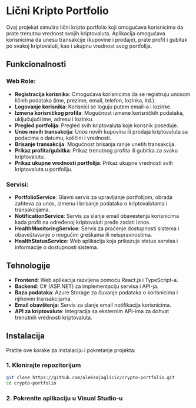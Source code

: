 # Lični Kripto Portfolio

Ovaj projekat simulira lični kripto portfolio koji omogućava korisnicima da prate trenutnu vrednost svojih kriptovaluta. 
Aplikacija omogućava korisnicima da unesu transakcije (kupovine i prodaje), prate profit i gubitak po svakoj kriptovaluti, 
kao i ukupnu vrednost svog portfolija.

## Funkcionalnosti

### Web Role:
- **Registracija korisnika**: Omogućava korisnicima da se registruju unosom ličnih podataka (ime, prezime, email, telefon, lozinka, itd.).
- **Logovanje korisnika**: Korisnici se loguju putem email-a i lozinke.
- **Izmena korisničkog profila**: Mogućnost izmene korisničkih podataka, uključujući ime, adresu i lozinku.
- **Pregled portfolija**: Pregled svih kriptovaluta koje korisnik poseduje.
- **Unos novih transakcija**: Unos novih kupovina ili prodaja kriptovaluta sa podacima o datumu, količini i vrednosti.
- **Brisanje transakcija**: Mogućnost brisanja ranije unetih transakcija.
- **Prikaz profita/gubitka**: Prikaz trenutnog profita ili gubitka za svaku kriptovalutu.
- **Prikaz ukupne vrednosti portfolija**: Prikaz ukupne vrednosti svih kriptovaluta u portfoliju.

### Servisi:
- **PortfolioService**: Glavni servis za upravljanje portfolijom, obrada zahteva za unos, izmenu i brisanje podataka o kriptovalutama i transakcijama.
- **NotificationService**: Servis za slanje email obavestenja korisnicima kada profit na određenoj kriptovaluti pređe zadati iznos.
- **HealthMonitoringService**: Servis za praćenje dostupnosti sistema i obaveštavanje o mogućim greškama ili neispravnostima.
- **HealthStatusService**: Web aplikacija koja prikazuje status servisa i informacije o dostupnosti sistema.

## Tehnologije

- **Frontend**: Web aplikacija razvijena pomoću React.js i TypeScript-a.
- **Backend**: C# (ASP.NET) za implementaciju servisa i API-ja.
- **Baza podataka**: Azure Storage za čuvanje podataka o korisnicima i njihovim transakcijama.
- **Email obavštenja**: Servis za slanje email notifikacija korisnicima.
- **API za kriptovalute**: Integracija sa eksternim API-ima za dohvat trenutnih vrednosti kriptovaluta.

## Instalacija

Pratite ove korake za instalaciju i pokretanje projekta:

### 1. Klonirajte repozitorijum

```bash
git clone https://github.com/aleksajaglicic/crypto-portfolio.git
cd crypto-portfolio
```
### 2. Pokrenite aplikaciju u Visual Studio-u
